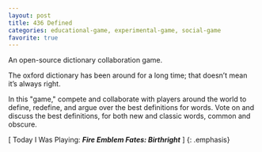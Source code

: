 ```yaml
---
layout: post
title: 436 Defined
categories: educational-game, experimental-game, social-game
favorite: true
---
```

An open-source dictionary collaboration game.

The oxford dictionary has been around for a long time; that doesn’t mean it’s always right.

In this "game," compete and collaborate with players around the world to define, redefine, and argue over the best definitions for words.  Vote on and discuss the best definitions, for both new and classic words, common and obscure.

[ Today I Was Playing: ***Fire Emblem Fates: Birthright*** ]
{: .emphasis}

